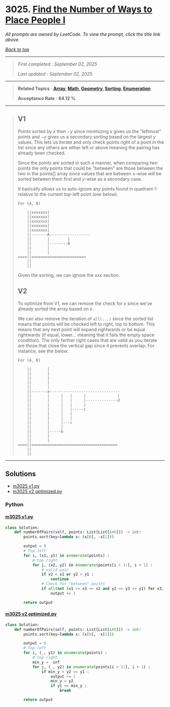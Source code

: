 # 3025. [Find the Number of Ways to Place People I](<https://leetcode.com/problems/find-the-number-of-ways-to-place-people-i>)

*All prompts are owned by LeetCode. To view the prompt, click the title link above.*

*[Back to top](<../README.md>)*

------

> *First completed : September 02, 2025*
>
> *Last updated : September 02, 2025*

------

> **Related Topics** : **[Array](<by_topic/Array.md>), [Math](<by_topic/Math.md>), [Geometry](<by_topic/Geometry.md>), [Sorting](<by_topic/Sorting.md>), [Enumeration](<by_topic/Enumeration.md>)**
>
> **Acceptance Rate** : **64.12 %**

------

> ## V1
> 
> Points sorted by $x$ then $-y$ since minimizing $x$ gives us the "leftmost" points and $-y$ gives us a secondary sorting based on the largest $y$ values. This lets us iterate and only check points right of a point in the list since any others are either left or above meaning the pairing has already been checked.
> 
> Since the points are sorted in such a manner, when comparing two points the only points that could be "between" are those between the two in the points[] array since values that are between $x$-wise will be sorted between them first and $y$-wise as a secondary case.
> 
> It basically allows us to auto-ignore any points found in quadrant-1 relative to the current top-left point (see below).
> 
> ```
> For (A, B)
> 
>     ||xxxxxxx|
>     ||xxxxxxx|
>     ||xxxxxxx|
>     ||xxxxxxx|
>     ||xxxxxxx|
>     ||-------A------------------
>     ||       |        |
>     ||       |--------B
>     ||       |
>     ||       |
> ====||========================
>     ||
>     ||
> ```
> 
> Given the sorting, we can ignore the xxx section.
> 
> ## V2
> 
> To optimize from V1, we can remove the check for $x$ since we've already sorted the array based on $x$.
> 
> We can also remove the iteration of `all(...)` since the sorted list means that points will be checked left to right, top to bottom. This means that any next point will expand rightwards or be equal rightwards (if equal, lower... meaning that it fails the empty space condition). The only farther right cases that are valid as you iterate are those that close the vertical gap since it prevents overlap. For instance, see the below:
> 
> ```
> For (A, B)
> 
>     ||       |
>     ||       |
>     ||       |
>     ||       |
>     ||       |
>     ||-------a-------------------------------
>     ||       |     |   |     |              |
>     ||       |     |   |     |--------------d
>     ||       |     |   |     |
>     ||       |     |   |-----c
>     ||       |     |   |
>     ||       |     |   |
>     ||       |     |---c
>     ||       |     |
>     ||       |-----b
>     ||       |
>     ||       |
> ====||======================================
>     ||
>     ||
> ```
> 

------

## Solutions

- [m3025 v1.py](<../my-submissions/m3025 v1.py>)
- [m3025 v2 optimized.py](<../my-submissions/m3025 v2 optimized.py>)
### Python
#### [m3025 v1.py](<../my-submissions/m3025 v1.py>)
```Python
class Solution:
    def numberOfPairs(self, points: List[List[int]]) -> int:
        points.sort(key=lambda x: (x[0], -x[1]))

        output = 0
        # Top left
        for i, (x1, y1) in enumerate(points) :
            # top right
            for j, (x2, y2) in enumerate(points[i + 1:], i + 1) :
                # valid pair
                if x2 < x1 or y2 > y1 :
                    continue
                # Check for "between" points
                if all(not (x1 <= x3 <= x2 and y2 <= y3 <= y1) for x3, y3 in points[i + 1:j]) :
                    output += 1

        return output
```

#### [m3025 v2 optimized.py](<../my-submissions/m3025 v2 optimized.py>)
```Python
class Solution:
    def numberOfPairs(self, points: List[List[int]]) -> int:
        points.sort(key=lambda x: (x[0], -x[1]))

        output = 0
        # Top left
        for i, (_, y1) in enumerate(points) :
            # top right
            min_y = -inf
            for j, (_, y2) in enumerate(points[i + 1:], i + 1) :
                if min_y < y2 <= y1 :
                    output += 1
                    min_y = y2
                    if y1 == min_y :
                        break

        return output
```

